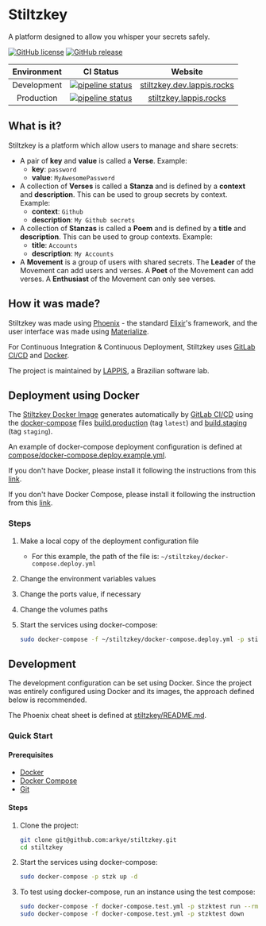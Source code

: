 # Stiltzkey

A platform designed to allow you whisper your secrets safely.

[![GitHub license](https://img.shields.io/github/license/arkye/stiltzkey.svg)](https://github.com/arkye/stiltzkey/blob/master/LICENSE) [![GitHub release](https://img.shields.io/github/release/arkye/stiltzkey.svg)](https://github.com/arkye/stiltzkey/releases)

| Environment | CI Status |  Website |
|:-:|:-:|:-:|
| Development | [![pipeline status](https://gitlab.com/arkye/stiltzkey/badges/master/pipeline.svg)](https://gitlab.com/arkye/stiltzkey/commits/master) | [stiltzkey.dev.lappis.rocks](http://stiltzkey.dev.lappis.rocks) |
| Production | [![pipeline status](https://gitlab.com/arkye/stiltzkey/badges/develop/pipeline.svg)](https://gitlab.com/arkye/stiltzkey/commits/develop) | [stiltzkey.lappis.rocks](https://stiltzkey.lappis.rocks) |

## What is it?

Stiltzkey is a platform which allow users to manage and share secrets:

* A pair of **key** and **value** is called a **Verse**. Example:
    * **key**: `password`
    * **value**: `MyAwesomePassword`
* A collection of **Verses** is called a **Stanza** and is defined by a **context** and **description**. This can be used to group secrets by context. Example:
    * **context**: `Github`
    * **description**: `My Github secrets`
* A collection of **Stanzas** is called a **Poem** and is defined by a **title** and **description**. This can be used to group contexts. Example:
    * **title**: `Accounts`
    * **description**: `My Accounts`
* A **Movement** is a group of users with shared secrets. The **Leader** of the Movement can add users and verses. A **Poet** of the Movement can add verses. A **Enthusiast** of the Movement can only see verses.

## How it was made?

Stiltzkey was made using [Phoenix](http://phoenixframework.org/) - the standard [Elixir](https://elixir-lang.org/)'s framework, and the user interface was made using [Materialize](http://materializecss.com/).

For Continuous Integration & Continuous Deployment, Stiltzkey uses [GitLab CI/CD](https://about.gitlab.com/features/gitlab-ci-cd/) and [Docker](https://www.docker.com/).

The project is maintained by [LAPPIS](https://fga.unb.br/lappis), a Brazilian software lab.

## Deployment using Docker

The [Stiltzkey Docker Image](https://hub.docker.com/r/arkye/stiltzkey/) generates automatically by [GitLab CI/CD](/.gitlab-ci.yml) using the [docker-compose](https://docs.docker.com/compose/) files [build.production](/docker-compose.build.production.yml) (tag `latest`) and [build.staging](/docker-compose.build.staging.yml) (tag `staging`).

An example of docker-compose deployment configuration is defined at [compose/docker-compose.deploy.example.yml](/compose/docker-compose.deploy.example.yml).

If you don't have Docker, please install it following the instructions from this [link](https://docs.docker.com/install/).

If you don't have Docker Compose, please install it following the instruction from this [link](https://docs.docker.com/compose/install/).

### Steps

1. Make a local copy of the deployment configuration file
    * For this example, the path of the file is: `~/stiltzkey/docker-compose.deploy.yml`
1. Change the environment variables values
1. Change the ports value, if necessary
1. Change the volumes paths
1. Start the services using docker-compose:

    ```bash
    sudo docker-compose -f ~/stiltzkey/docker-compose.deploy.yml -p stiltzkey up -d
    ```

## Development

The development configuration can be set using Docker. Since the project was entirely configured using Docker and its images, the approach defined below is recommended.

The Phoenix cheat sheet is defined at [stiltzkey/README.md](/stiltzkey).

### Quick Start

#### Prerequisites

* [Docker](https://docs.docker.com/install/)
* [Docker Compose](https://docs.docker.com/compose/install/)
* [Git](https://git-scm.com/book/en/v2/Getting-Started-Installing-Git)

#### Steps

1. Clone the project:

    ```bash
    git clone git@github.com:arkye/stiltzkey.git
    cd stiltzkey
    ```
1. Start the services using docker-compose:

    ```bash
    sudo docker-compose -p stzk up -d
    ```
1. To test using docker-compose, run an instance using the test compose:

    ```bash
    sudo docker-compose -f docker-compose.test.yml -p stzktest run --rm phoenix
    sudo docker-compose -f docker-compose.test.yml -p stzktest down
    ```
